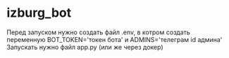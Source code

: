 # izburg_bot
Перед запуском нужно создать файл .env, в котром создать переменную BOT_TOKEN='токен бота' и ADMINS='телеграм id админа'
Запускать нужно файл app.py (или же через докер)
